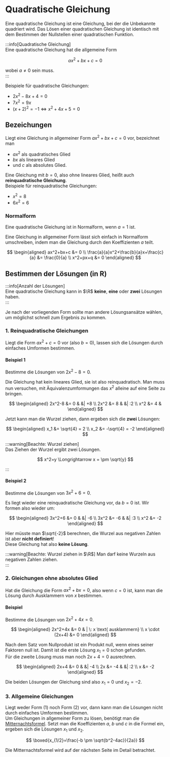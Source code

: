 # Quadratische Gleichung

Eine quadratische Gleichung ist eine Gleichung, bei der die Unbekannte quadriert wird. Das Lösen einer quadratischen
Gleichung ist identisch mit dem Bestimmen der Nullstellen einer quadratischen Funktion.

:::info[Quadratische Gleichung]  
Eine quadratische Gleichung hat die allgemeine Form

$$
ax^2+bx+c=0
$$

wobei $a \neq 0$ sein muss.  
:::

Beispiele für quadratische Gleichungen:

- $2x^2-8x+4=0$
- $7x^2=9x$
- $(x+2)^2=-1 \Leftrightarrow x^2+4x+5=0$

## Bezeichungen

Liegt eine Gleichung in allgemeiner Form $ax^2+bx+c=0$ vor, bezeichnet man

- $ax^2$ als quadratisches Glied
- $bx$ als lineares Glied
- und $c$ als absolutes Glied.

Eine Gleichung mit $b=0$, also ohne lineares Glied, heißt auch **reinquadratische Gleichung**.  
Beispiele für reinquadratische Gleichungen:

- $x^2=8$
- $6x^2=6$

### Normalform

Eine quadratische Gleichung ist in Normalform, wenn $a=1$ ist.

Eine Gleichung in allgemeiner Form lässt sich einfach in Normalform umschreiben, indem man
die Gleichung durch den Koeffizienten $a$ teilt.

$$
\begin{aligned}
  ax^2+bx+c &= 0 \\
  \frac{a}{a}x^2+\frac{b}{a}x+\frac{c}{a} &= \frac{0}{a} \\
  x^2+px+q &= 0
\end{aligned}
$$

## Bestimmen der Lösungen (in R)

:::info[Anzahl der Lösungen]  
Eine quadratische Gleichung kann in $\R$ **keine**, **eine** oder **zwei** Lösungen haben.  
:::

Je nach der vorliegenden Form sollte man andere Lösungsansätze wählen, um möglichst schnell zum Ergebnis zu kommen.

### 1. Reinquadratische Gleichungen

Liegt die Form $ax^2+c=0$ vor (also $b=0$), lassen sich die Lösungen durch einfaches Umformen bestimmen.

#### Beispiel 1

Bestimme die Lösungen von $2x^2-8=0$.

Die Gleichung hat kein lineares Glied, sie ist also reinquadratisch. Man muss nun versuchen, mit Äquivalenzumformungen
das $x^2$ alleine auf eine Seite zu bringen.

$$
\begin{aligned}
  2x^2-8 &= 0    & &| +8 \\
  2x^2   &= 8    & &| :2 \\
  x^2    &= 4    &
\end{aligned}
$$

Jetzt kann man die Wurzel ziehen, dann ergeben sich die **zwei** Lösungen:

$$
\begin{aligned}
  x_1 &= \sqrt{4} = 2 \\
  x_2 &= -\sqrt{4} = -2
\end{aligned}
$$

:::warning[Beachte: Wurzel ziehen]  
Das Ziehen der Wurzel ergibt zwei Lösungen.

$$
x^2=y \Longrightarrow x = \pm \sqrt{y}
$$

:::

#### Beispiel 2

Bestimme die Lösungen von $3x^2+6=0$.

Es liegt wieder eine reinquadratische Gleichung vor, da $b=0$ ist. Wir formen also wieder um:

$$
\begin{aligned}
  3x^2+6 &= 0   & &| -6 \\
  3x^2   &= -6  & &| :3 \\
  x^2    &= -2
\end{aligned}
$$

Hier müsste man $\sqrt{-2}$ berechnen, die Wurzel aus negativen Zahlen ist aber **nicht definiert**!  
Diese Gleichung hat also **keine Lösung**.

:::warning[Beachte: Wurzel ziehen in $\R$]
Man darf keine Wurzeln aus negativen Zahlen ziehen.  
:::

### 2. Gleichungen ohne absolutes Glied

Hat die Gleichung die Form $ax^2+bx=0$, also wenn $c=0$ ist,
kann man die Lösung durch Ausklammern von $x$ bestimmen.

#### Beispiel

Bestimme die Lösungen von $2x^2+4x=0$.

$$
\begin{aligned}
  2x^2+4x        &= 0  & | \: x \text{ ausklammern} \\
  x \cdot (2x+4) &= 0
\end{aligned}
$$

Nach dem Satz vom Nullprodukt ist ein Produkt null, wenn eines seiner Faktoren null ist. Damit ist die erste
Lösung $x_1=0$ schon gefunden.  
Für die zweite Lösung muss man noch $2x+4=0$ ausrechnen.

$$
\begin{aligned}
  2x+4    &= 0   & &| -4 \\
  2x      &= -4  & &| :2 \\
  x       &= -2
\end{aligned}
$$

Die beiden Lösungen der Gleichung sind also $x_1=0$ und $x_2=-2$.

### 3. Allgemeine Gleichungen

Liegt weder Form (1) noch Form (2) vor, dann kann man die Lösungen nicht durch einfaches Umformen
bestimmen.  
Um Gleichungen in allgemeiner Form zu lösen, benötigt man die
[Mitternachtsformel](../Mitternachtsformel). Setzt man die Koeffizienten $a$, $b$ und $c$ in die
Formel ein, ergeben sich die Lösungen $x_1$ und $x_2$.

$$
\boxed{x_{1/2}=\frac{-b \pm \sqrt{b^2-4ac}}{2a}}
$$

Die Mitternachtsformel wird auf der nächsten Seite im Detail betrachtet.
